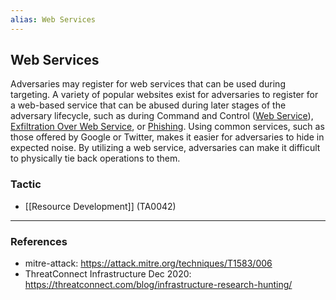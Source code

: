 ```yaml
---
alias: Web Services
---
```


## Web Services

Adversaries may register for web services that can be used during targeting. A variety of popular websites exist for adversaries to register for a web-based service that can be abused during later stages of the adversary lifecycle, such as during Command and Control ([Web Service](https://attack.mitre.org/techniques/T1102)), [Exfiltration Over Web Service](https://attack.mitre.org/techniques/T1567), or [Phishing](https://attack.mitre.org/techniques/T1566). Using common services, such as those offered by Google or Twitter, makes it easier for adversaries to hide in expected noise. By utilizing a web service, adversaries can make it difficult to physically tie back operations to them.


### Tactic

- [[Resource Development]] (TA0042)


---
### References

- mitre-attack: https://attack.mitre.org/techniques/T1583/006
- ThreatConnect Infrastructure Dec 2020: https://threatconnect.com/blog/infrastructure-research-hunting/

